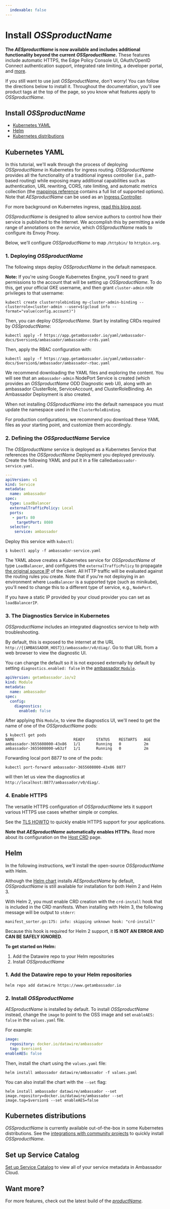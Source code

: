 ```yaml
---
  indexable: false
---
```


# Install $OSSproductName$

**The $AESproductName$ is now available and includes additional functionality beyond the current $OSSproductName$.**
These features include automatic HTTPS, the Edge Policy Console UI, OAuth/OpenID Connect authentication support, integrated rate
limiting, a developer portal, and [more](/edge-stack-faq/).

If you still want to use just $OSSproductName$, don't worry! You can follow the directions below to install it. Throughout the documentation, you'll see product tags at the top of the page, so you know what features apply to $OSSproductName$.

## Install $OSSproductName$

* [Kubernetes YAML](#kubernetes-yaml)
* [Helm](#helm)
* [Kubernetes distributions](#kubernetes-distributions)

## Kubernetes YAML

In this tutorial, we'll walk through the process of deploying $OSSproductName$ in Kubernetes for ingress routing. $OSSproductName$ provides all the functionality of a traditional ingress controller (i.e., path-based routing) while exposing many additional capabilities such as authentication, URL rewriting, CORS, rate limiting, and automatic metrics collection (the [mappings reference](../../using/intro-mappings) contains a full list of supported options). Note that $AESproductName$ can be used as an [Ingress Controller](../../running/ingress-controller).

For more background on Kubernetes ingress, [read this blog post](https://blog.getambassador.io/kubernetes-ingress-nodeport-load-balancers-and-ingress-controllers-6e29f1c44f2d).

$OSSproductName$ is designed to allow service authors to control how their service is published to the Internet. We accomplish this by permitting a wide range of annotations on the *service*, which $OSSproductName$ reads to configure its Envoy Proxy.

Below, we'll configure $OSSproductName$ to map `/httpbin/` to `httpbin.org`.

### 1. Deploying $OSSproductName$

The following steps deploy $OSSproductName$ in the default namespace.

**Note:** If you're using Google Kubernetes Engine, you'll need to grant permissions to the account that will be setting up $OSSproductName$. To do this, get your official GKE username, and then grant `cluster-admin` role privileges to that username:

```
kubectl create clusterrolebinding my-cluster-admin-binding --clusterrole=cluster-admin --user=$(gcloud info --format="value(config.account)")
```

Then, you can deploy $OSSproductName$. Start by installing CRDs required by $OSSproductName$:

```
kubectl apply -f https://app.getambassador.io/yaml/ambassador-docs/$version$/ambassador/ambassador-crds.yaml
```

Then, apply the RBAC configuration with:

```
kubectl apply -f https://app.getambassador.io/yaml/ambassador-docs/$version$/ambassador/ambassador-rbac.yaml
```

We recommend downloading the YAML files and exploring the content. You will see that an `ambassador-admin` NodePort Service is created (which provides an $OSSproductName$ ODD Diagnostic web UI), along with an ambassador ClusterRole, ServiceAccount, and ClusterRoleBinding. An Ambassador Deployment is also created.

When not installing $OSSproductName$ into the default namespace you must update the namespace used in the `ClusterRoleBinding`.

For production configurations, we recommend you download these YAML files as your starting point, and customize them accordingly.

### 2. Defining the $OSSproductName$ Service

The $OSSproductName$ service is deployed as a Kubernetes Service that references the $OSSproductName$ Deployment you deployed previously. Create the following YAML and put it in a file called`ambassador-service.yaml`.

```yaml
---
apiVersion: v1
kind: Service
metadata:
  name: ambassador
spec:
  type: LoadBalancer
  externalTrafficPolicy: Local
  ports:
   - port: 80
     targetPort: 8080
  selector:
    service: ambassador
```

Deploy this service with `kubectl`:

```
$ kubectl apply -f ambassador-service.yaml
```

The YAML above creates a Kubernetes service for $OSSproductName$ of type `LoadBalancer`, and configures the `externalTrafficPolicy` to propagate [the original source IP](https://kubernetes.io/docs/tasks/access-application-cluster/create-external-load-balancer/#preserving-the-client-source-ip) of the client. All HTTP traffic will be evaluated against the routing rules you create. Note that if you're not deploying in an environment where `LoadBalancer` is a supported type (such as minikube), you'll need to change this to a different type of service, e.g., `NodePort`.

If you have a static IP provided by your cloud provider you can set as `loadBalancerIP`.

### 3. The Diagnostics Service in Kubernetes

$OSSproductName$ includes an integrated diagnostics service to help with troubleshooting.

By default, this is exposed to the internet at the URL `http://{{AMBASSADOR_HOST}}/ambassador/v0/diag/`. Go to that URL from a web browser to view the diagnostic UI.

You can change the default so it is not exposed externally by default by setting `diagnostics.enabled: false` in the [ambassador `Module`](../../running/ambassador).

```yaml
apiVersion: getambassador.io/v2
kind: Module
metadata:
  name: ambassador
spec:
  config:
    diagnostics:
      enabled: false
```

After applying this `Module`, to view the diagnostics UI, we'll need to get the name of one of the $OSSproductName$ pods:

```
$ kubectl get pods
NAME                          READY     STATUS    RESTARTS   AGE
ambassador-3655608000-43x86   1/1       Running   0          2m
ambassador-3655608000-w63zf   1/1       Running   0          2m
```

Forwarding local port 8877 to one of the pods:

```
kubectl port-forward ambassador-3655608000-43x86 8877
```

will then let us view the diagnostics at `http://localhost:8877/ambassador/v0/diag/`.

### 4. Enable HTTPS

The versatile HTTPS configuration of $OSSproductName$ lets it support various HTTPS use cases whether simple or complex.

See the [TLS HOWTO](../../../howtos/tls-termination) to quickly enable HTTPS support for your applications.

**Note that $AESproductName$ automatically enables HTTPs.** Read more about its configuration on the [Host CRD](../../running/host-crd) page.

## Helm

In the following instructions, we'll install the open-source $OSSproductName$ with Helm.

Although the [Helm chart](https://github.com/emissary-ingress/emissary/tree/$branch$/charts/ambassador) installs
$AESproductName$ by default, $OSSproductName$ is still
available for installation for both Helm 2 and Helm 3.

With Helm 2, you must enable CRD creation with the `crd-install` hook that is
included in the CRD manifests. When installing with Helm 3, the following
message will be output to `stderr`:

```
manifest_sorter.go:175: info: skipping unknown hook: "crd-install"
```

Because this hook is required for Helm 2 support, it **IS NOT AN ERROR AND CAN BE SAFELY IGNORED**.

**To get started on Helm:**
1. Add the Datawire repo to your Helm repositories
2. Install $OSSproductName$


### 1. Add the Datawire repo to your Helm repositories

```
helm repo add datawire https://www.getambassador.io
```

### 2. Install $OSSproductName$

$AESproductName$ is installed by default. To install $OSSproductName$ instead,  change the `image` to point to the OSS image and set
`enableAES: false` in the `values.yaml` file.

For example:

```yaml
image:
  repository: docker.io/datawire/ambassador
  tag: $version$
enableAES: false
```

Then, install the chart using the `values.yaml` file:

```
helm install ambassador datawire/ambassador -f values.yaml
```

You can also install the chart with the `--set` flag:

```
helm install ambassador datawire/ambassador --set image.repository=docker.io/datawire/ambassador --set image.tag=$version$ --set enableAES=false
```

## Kubernetes distributions

$OSSproductName$ is currently available out-of-the-box in some Kubernetes distributions.
See the [integrations with community projects](../ambassador-oss-community) to quickly install $OSSproductName$.

## Set up Service Catalog

[Set up Service Catalog](../../../tutorials/getting-started/#3-connect-your-cluster-to-ambassador-cloud) to view all of your service metadata in Ambassador Cloud.

## Want more?

For more features, check out the latest build of the [$productName$](../).
